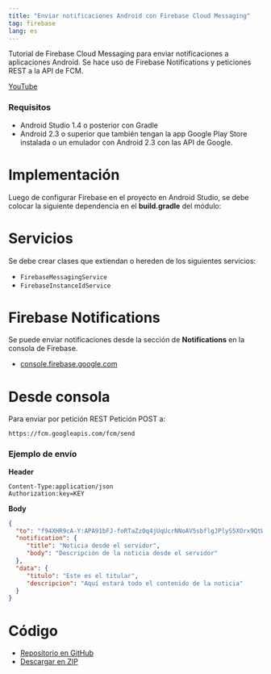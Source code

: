 ```yaml
---
title: "Enviar notificaciones Android con Firebase Cloud Messaging"
tag: firebase
lang: es
---
```


Tutorial de Firebase Cloud Messaging para enviar notificaciones a aplicaciones Android. Se hace uso de Firebase Notifications y peticiones REST a la API de FCM.

[YouTube](https://www.youtube.com/watch?v=KTQ4d3ZUS8g)

### Requisitos

* Android Studio 1.4 o posterior con Gradle
* Android 2.3 o superior que también tengan la app Google Play Store instalada o un emulador con Android 2.3 con las API de Google.

# Implementación
Luego de configurar Firebase en el proyecto en Android Studio, se debe colocar la siguiente dependencia en el **build.gradle** del módulo:

# Servicios
Se debe crear clases que extiendan o hereden de los siguientes servicios:

* `FirebaseMessagingService`
* `FirebaseInstanceIdService`

# Firebase Notifications

Se puede enviar notificaciones desde la sección de **Notifications** en la consola de Firebase.

* [console.firebase.google.com](https://console.firebase.google.com/) 

# Desde consola
Para enviar por petición REST Petición POST a:

```
https://fcm.googleapis.com/fcm/send
```

### Ejemplo de envío

**Header**

```
Content-Type:application/json
Authorization:key=KEY
```

**Body**

```json
{
  "to": "f94XHR9cA-Y:APA91bFJ-foRTaZz0q4jUqUcrNNoAV5sbflgJPlyS5XOrx9QtWWlPdzQfhAhLMgL5_kAVxBUcbfboyErEZ4vMVPKVpzsHfp0yAOJGHlyRMURbOLJrj1da1PC8kuHtdi8lMvnpVE6eVS2",
  "notification": {
     "title": "Noticia desde el servidor",
     "body": "Descripción de la noticia desde el servidor"
  },
  "data": {
     "titulo": "Este es el titular",
     "descripcion": "Aquí estará todo el contenido de la noticia"
  }
}
```

# Código
*  [Repositorio en GitHub](https://github.com/alvareztech/EjemploFCM) 
*  [Descargar en ZIP](https://github.com/alvareztech/EjemploFCM/archive/master.zip) 
